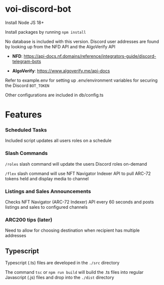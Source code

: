 # voi-discord-bot

Install Node JS 18+

Install packages by running `npm install`

No database is included with this version. Discord user addresses are found by looking up from the NFD API and the AlgoVerify API

- **NFD**: https://api-docs.nf.domains/reference/integrators-guide/discord-telegram-bots

- **AlgoVerify**: https://www.algoverify.me/api-docs

Refer to example.env for setting up .env/environment variables for securing the Discord `BOT_TOKEN`

Other configurations are included in db/config.ts

# Features

### Scheduled Tasks

Included script updates all users roles on a schedule

### Slash Commands

`/roles` slash command will update the users Discord roles on-demand

`/flex` slash command will use NFT Navigator Indexer API to pull ARC-72 tokens held and display media to channel

### Listings and Sales Announcements

Checks NFT Navigator (ARC-72 Indexer) API every 60 seconds and posts listings and sales to configured channels

### ARC200 tips (later)

Need to allow for choosing destination when recipient has multiple addresses

## Typescript

Typescript (.ts) files are developed in the `./src` directory

The command `tsc` or `npm run build` will build the .ts files into regular Javascript (.js) files and drop into the `./dist` directory
